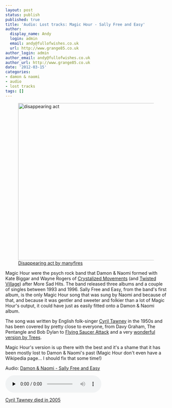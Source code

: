 ```yaml
---
layout: post
status: publish
published: true
title: 'Audio: Lost tracks: Magic Hour - Sally Free and Easy'
author:
  display_name: Andy
  login: admin
  email: andy@fullofwishes.co.uk
  url: http://www.grange85.co.uk
author_login: admin
author_email: andy@fullofwishes.co.uk
author_url: http://www.grange85.co.uk
date: '2012-03-15'
categories:
- damon & naomi
- audio
- lost tracks
tags: []
---
```

<p><figure class="caption aligncenter"><a href="http://www.flickr.com/photos/manyfires/3844370795/" title="disappearing act by manyfires, on Flickr"><img src="https://media.fullofwishes.co.uk/ahfow/uploads/2012/03/3844370795_03b5293bb5.jpg" width="500" height="491" alt="disappearing act"></a><figcaption class="caption-text"><a href='http://www.flickr.com/photos/manyfires/3844370795/'>Disappearing act by manyfires</a></figcaption></figure></p>
<p>Magic Hour were the psych rock band that Damon & Naomi formed with Kate Biggar and Wayne Rogers of <a href="http://en.wikipedia.org/wiki/Crystalized_Movements">Crystalized Movements</a> (and <a href="http://www.twistedvillage.com/">Twisted Village</a>) after More Sad Hits. The band released three albums and a couple of singles between 1993 and 1996. Sally Free and Easy, from the band's first album, is the only Magic Hour song that was sung by Naomi and because of that, and because it was gentler and sweeter and folkier than a lot of Magic Hour's output, it could have just as easily fitted onto a Damon & Naomi album.</p>
<p>The song was written by English folk-singer <a href="http://en.wikipedia.org/wiki/Cyril_Tawney">Cyril Tawney</a> in the 1950s and has been covered by pretty close to everyone, from Davy Graham, The Pentangle and Bob Dylan to <a href="http://www.youtube.com/watch?v=SpDlxkLV5ZY">Flying Saucer Attack</a> and a very <a href="http://www.youtube.com/watch?v=GpD0GGJ9D5E">wonderful version by Trees</a>.</p>
<p>Magic Hour's version is up there with the best and it's a shame that it has been mostly lost to Damon & Naomi's past (Magic Hour don't even have a Wikipedia page... I should fix that some time!)</p>

<div class="well"><p class="audio">Audio: <a href="https://media.fullofwishes.co.uk/03-damon_and_naomi/audio/03-magic-hour-sally-free-and-easy.mp3">Damon & Naomi - Sally Free and Easy</a></p><audio controls="controls" preload="none" src="https://media.fullofwishes.co.uk/03-damon_and_naomi/audio/03-magic-hour-sally-free-and-easy.mp3"></audio></div>

<p><a href="http://www.guardian.co.uk/news/2005/apr/27/guardianobituaries.artsobituaries">Cyril Tawney died in 2005</a></p>
